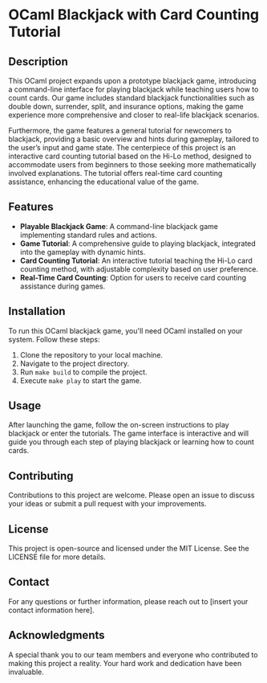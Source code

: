 # OCaml Blackjack with Card Counting Tutorial

## Description

This OCaml project expands upon a prototype blackjack game, introducing a command-line interface for playing blackjack while teaching users how to count cards. Our game includes standard blackjack functionalities such as double down, surrender, split, and insurance options, making the game experience more comprehensive and closer to real-life blackjack scenarios.

Furthermore, the game features a general tutorial for newcomers to blackjack, providing a basic overview and hints during gameplay, tailored to the user’s input and game state. The centerpiece of this project is an interactive card counting tutorial based on the Hi-Lo method, designed to accommodate users from beginners to those seeking more mathematically involved explanations. The tutorial offers real-time card counting assistance, enhancing the educational value of the game.

## Features

- **Playable Blackjack Game**: A command-line blackjack game implementing standard rules and actions.
- **Game Tutorial**: A comprehensive guide to playing blackjack, integrated into the gameplay with dynamic hints.
- **Card Counting Tutorial**: An interactive tutorial teaching the Hi-Lo card counting method, with adjustable complexity based on user preference.
- **Real-Time Card Counting**: Option for users to receive card counting assistance during games.

## Installation

To run this OCaml blackjack game, you'll need OCaml installed on your system. Follow these steps:

1. Clone the repository to your local machine.
2. Navigate to the project directory.
3. Run `make build` to compile the project.
4. Execute `make play` to start the game.

## Usage

After launching the game, follow the on-screen instructions to play blackjack or enter the tutorials. The game interface is interactive and will guide you through each step of playing blackjack or learning how to count cards.

## Contributing

Contributions to this project are welcome. Please open an issue to discuss your ideas or submit a pull request with your improvements.

## License

This project is open-source and licensed under the MIT License. See the LICENSE file for more details.

## Contact

For any questions or further information, please reach out to [insert your contact information here].

## Acknowledgments

A special thank you to our team members and everyone who contributed to making this project a reality. Your hard work and dedication have been invaluable.
